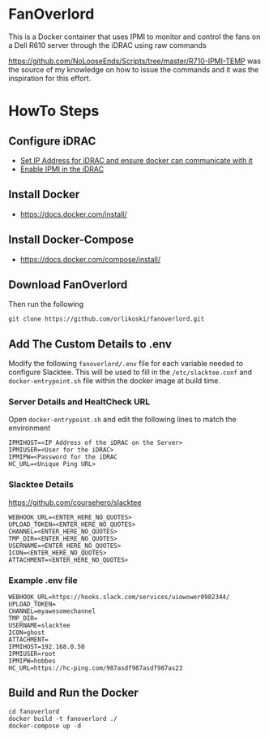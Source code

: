 # FanOverlord
This is a Docker container that uses IPMI to monitor and control the fans on a Dell R610 server through the iDRAC using raw commands

https://github.com/NoLooseEnds/Scripts/tree/master/R710-IPMI-TEMP was the source of my knowledge on how to issue the commands and it was the inspiration for this effort.

# HowTo Steps
## Configure iDRAC
 - [Set IP Address for iDRAC and ensure docker can communicate with it](https://docs.extrahop.com/current/configure-i-drac/)
 - [Enable IPMI in the iDRAC ](http://www.fucking-it.com/articles/dell-idrac/214-dell-idrac-configure-ipmi)

## Install Docker
 - https://docs.docker.com/install/  

## Install Docker-Compose
 - https://docs.docker.com/compose/install/

## Download FanOverlord
Then run the following
```
git clone https://github.com/orlikoski/fanoverlord.git
```

## Add The Custom Details to .env
Modify the following `fanoverlord/.env` file for each variable needed to configure Slacktee. This will be used to fill in the `/etc/slacktee.conf` and `docker-entrypoint.sh` file within the docker image at build time.

### Server Details and HealtCheck URL
Open `docker-entrypoint.sh` and edit the following lines to match the environment
```
IPMIHOST=<IP Address of the iDRAC on the Server>
IPMIUSER=<User for the iDRAC>
IPMIPW=<Password for the iDRAC
HC_URL=<Unique Ping URL>
```
### Slacktee Details
https://github.com/coursehero/slacktee
```
WEBHOOK_URL=<ENTER_HERE_NO_QUOTES>
UPLOAD_TOKEN=<ENTER_HERE_NO_QUOTES>
CHANNEL=<ENTER_HERE_NO_QUOTES>
TMP_DIR=<ENTER_HERE_NO_QUOTES>
USERNAME=<ENTER_HERE_NO_QUOTES>
ICON=<ENTER_HERE_NO_QUOTES>
ATTACHMENT=<ENTER_HERE_NO_QUOTES>
```

### Example .env file
```
WEBHOOK_URL=https://hooks.slack.com/services/uiowower0982344/
UPLOAD_TOKEN=
CHANNEL=myawesomechannel
TMP_DIR=
USERNAME=slacktee
ICON=ghost
ATTACHMENT=
IPMIHOST=192.168.0.50
IPMIUSER=root
IPMIPW=hobbes
HC_URL=https://hc-ping.com/987asdf987asdf987as23
```

## Build and Run the Docker
```
cd fanoverlord
docker build -t fanoverlord ./
docker-compose up -d
```
